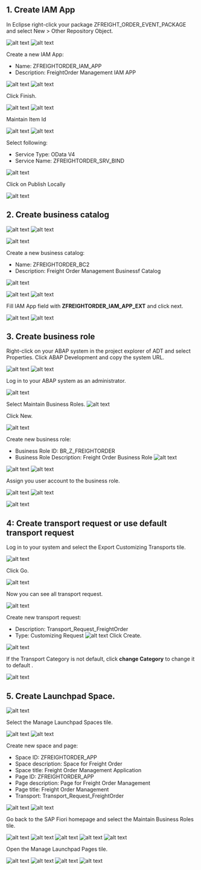 
## 1. Create IAM App

In Eclipse right-click your package ZFREIGHT_ORDER_EVENT_PACKAGE and select New > Other Repository Object.

![alt text](image.png)
![alt text](image-1.png)

Create a new IAM App:

- Name: ZFREIGHTORDER_IAM_APP
- Description: FreightOrder Management IAM APP

![alt text](image-2.png)
![alt text](image-3.png)

Click Finish.

![alt text](image-44.png)
![alt text](image-45.png)

Maintain Item Id

![alt text](image-4.png)
![alt text](image-5.png)


Select following:

- Service Type: OData V4
- Service Name: ZFREIGHTORDER_SRV_BIND

![alt text](image-6.png)

Click on Publish Locally

![alt text](image-7.png)

## 2. Create business catalog
![alt text](image.png)
![alt text](image-8.png)

![alt text](image-9.png)

Create a new business catalog:
- Name: ZFREIGHTORDER_BC2
- Description: Freight Order Management Businessf Catalog

![alt text](image-10.png)

![alt text](image-11.png)
![alt text](image-12.png)


Fill IAM App field with **ZFREIGHTORDER_IAM_APP_EXT** and click next.


![alt text](image-13.png)
![alt text](image-14.png)


## 3. Create business role
Right-click on your ABAP system in the project explorer of ADT and select Properties. Click ABAP Development and copy the system URL.

![alt text](image-15.png)
![alt text](image-16.png)

Log in to your ABAP system as an administrator.

![alt text](image-17.png)

Select Maintain Business Roles.
![alt text](image-18.png)

Click New.

![alt text](image-19.png)


Create new business role:

- Business Role ID: BR_Z_FREIGHTORDER
- Business Role Description: Freight Order Business Role
![alt text](image-20.png)

![alt text](image-21.png)
![alt text](image-22.png)


Assign you user account to the business role.

![alt text](image-23.png)
![alt text](image-24.png)

![alt text](image-25.png)

## 4: Create transport request or use default transport request

Log in to your system and select the Export Customizing Transports tile.

![alt text](image-26.png)

Click Go.

![alt text](image-27.png)

Now you can see all transport request.

![alt text](image-28.png)

Create new transport request:

- Description: Transport_Request_FreightOrder
- Type: Customizing Request
![alt text](image-29.png)
Click Create.


![alt text](image-31.png)


If the Transport Category is not default, click **change Category** to change it to default .

![alt text](image-30.png)

## 5. Create Launchpad Space.

![alt text](image-34.png)


Select the Manage Launchpad Spaces tile.


![alt text](image-32.png)
![alt text](image-33.png)

Create new space and page:

- Space ID: ZFREIGHTORDER_APP
- Space description: Space for Freight Order
- Space title: Freight Order Management Application
- Page ID: ZFREIGHTORDER_APP
- Page description: Page for Freight Order Management
- Page title: Freight Order Management
- Transport: Transport_Request_FreightOrder

![alt text](image-35.png)
![alt text](image-36.png)

Go back to the SAP Fiori homepage and select the Maintain Business Roles tile.

![alt text](image-37.png)
![alt text](image-38.png)
![alt text](image-39.png)
![alt text](image-40.png)
![alt text](image-41.png)

Open the Manage Launchpad Pages tile.

![alt text](image-42.png)
![alt text](image-43.png)
![alt text](image-47.png)
![alt text](image-48.png)
















